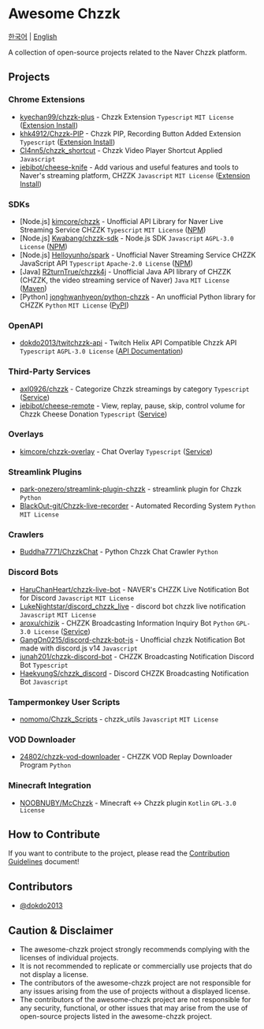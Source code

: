 # Awesome Chzzk
[한국어][LINK_한국어] | [English][LINK_english]

[LINK_한국어]: <https://github.com/dokdo2013/awesome-chzzk/blob/main/README.md>
[LINK_english]: <https://github.com/dokdo2013/awesome-chzzk/blob/main/README_en.md>

A collection of open-source projects related to the Naver Chzzk platform.

## Projects

### Chrome Extensions
- [kyechan99/chzzk-plus](https://github.com/kyechan99/chzzk-plus) - Chzzk Extension `Typescript` `MIT License` ([Extension Install](https://chromewebstore.google.com/detail/chzzk-plus/miampiopgfpnimmggagljgbpmjmjdjia))
- [khk4912/Chzzk-PIP](https://github.com/khk4912/Chzzk-PIP) - Chzzk PIP, Recording Button Added Extension `Typescript` ([Extension Install](https://chromewebstore.google.com/detail/chzzk-pip/gkgpbobdiaaodjbmgdankimklclnagio))
- [Cl4nn5/chzzk_shortcut](https://github.com/Cl4nn5/chzzk_shortcut) - Chzzk Video Player Shortcut Applied `Javascript`
- [jebibot/cheese-knife](https://github.com/jebibot/cheese-knife) - Add various and useful features and tools to Naver's streaming platform, CHZZK `Javascript` `MIT License` ([Extension Install](https://chromewebstore.google.com/detail/nfkfgkkhgglkgnlppncolmpekidapkjh))

### SDKs
- [Node.js] [kimcore/chzzk](https://github.com/kimcore/chzzk) - Unofficial API Library for Naver Live Streaming Service CHZZK `Typescript` `MIT License` ([NPM](https://www.npmjs.com/package/chzzk))
- [Node.js] [Kwabang/chzzk-sdk](https://github.com/Kwabang/chzzk-sdk) - Node.js SDK `Javascript` `AGPL-3.0 License` ([NPM](https://www.npmjs.com/package/chzzk-sdk))
- [Node.js] [Helloyunho/spark](https://github.com/Helloyunho/spark) - Unofficial Naver Streaming Service CHZZK JavaScript API `Typescript` `Apache-2.0 License` ([NPM](https://www.npmjs.com/package/spark-chzzk))
- [Java] [R2turnTrue/chzzk4j](https://github.com/R2turnTrue/chzzk4j) - Unofficial Java API library of CHZZK (CHZZK, the video streaming service of Naver) `Java` `MIT License` ([Maven](https://mvnrepository.com/artifact/io.github.R2turnTrue/chzzk4j))
- [Python] [jonghwanhyeon/python-chzzk](https://github.com/jonghwanhyeon/python-chzzk) - An unofficial Python library for CHZZK `Python` `MIT License` ([PyPI](https://pypi.org/project/python-chzzk/))

### OpenAPI
- [dokdo2013/twitchzzk-api](https://github.com/dokdo2013/twitchzzk-api) - Twitch Helix API Compatible Chzzk API `Typescript` `AGPL-3.0 License` ([API Documentation](https://api.twitchzzk.tv))

### Third-Party Services
- [axl0926/chzzk](https://github.com/axl0926/chzzk) - Categorize Chzzk streamings by category `Typescript` ([Service](https://chzzk.vercel.app/))
- [jebibot/cheese-remote](https://github.com/jebibot/cheese-remote) - View, replay, pause, skip, control volume for Chzzk Cheese Donation `Typescript` ([Service](https://remote.chz.app/))

### Overlays
- [kimcore/chzzk-overlay](https://github.com/kimcore/chzzk-overlay) - Chat Overlay `Typescript` ([Service](https://chzzk-overlay.vercel.app/))

### Streamlink Plugins
- [park-onezero/streamlink-plugin-chzzk](https://github.com/park-onezero/streamlink-plugin-chzzk) - streamlink plugin for Chzzk `Python`
- [BlackOut-git/Chzzk-live-recorder](https://github.com/BlackOut-git/Chzzk-live-recorder) - Automated Recording System `Python` `MIT License`

### Crawlers
- [Buddha7771/ChzzkChat](https://github.com/Buddha7771/ChzzkChat) - Python Chzzk Chat Crawler `Python`

### Discord Bots
- [HaruChanHeart/chzzk-live-bot](https://github.com/HaruChanHeart/chzzk-live-bot) - NAVER's CHZZK Live Notification Bot for Discord `Javascript` `MIT License`
- [LukeNightstar/discord_chzzk_live](https://github.com/LukeNightstar/discord_chzzk_live) - discord bot chzzk live notification `Javascript` `MIT License`
- [aroxu/chizik](https://github.com/aroxu/chizik) - CHZZK Broadcasting Information Inquiry Bot `Python` `GPL-3.0 License` ([Service](https://chizik.aroxu.me/))
- [GangOn0215/discord-chzzk-bot-js](https://github.com/GangOn0215/discord-chzzk-bot-js) - Unofficial chzzk Notification Bot made with discord.js v14 `Javascript`
- [junah201/chzzk-discord-bot](https://github.com/junah201/chzzk-discord-bot) - CHZZK Broadcasting Notification Discord Bot `Typescript`
- [HaekyungS/chzzk_discord](https://github.com/HaekyungS/chzzk_discord) - Discord CHZZK Broadcasting Notification Bot `Javascript`

### Tampermonkey User Scripts
- [nomomo/Chzzk_Scripts](https://github.com/nomomo/Chzzk_Scripts) - chzzk_utils `Javascript` `MIT License`

### VOD Downloader
- [24802/chzzk-vod-downloader](https://github.com/24802/chzzk-vod-downloader) - CHZZK VOD Replay Downloader Program `Python`

### Minecraft Integration
- [NOOBNUBY/McChzzk](https://github.com/NOOBNUBY/McChzzk) - Minecraft <-> Chzzk plugin `Kotlin` `GPL-3.0 License`

## How to Contribute
If you want to contribute to the project, please read the [Contribution Guidelines](https://github.com/dokdo2013/awesome-chzzk/blob/main/CONTRIBUTING_en.md) document!

## Contributors
- [@dokdo2013](https://github.com/dokdo2013)

## Caution & Disclaimer
- The awesome-chzzk project strongly recommends complying with the licenses of individual projects.
- It is not recommended to replicate or commercially use projects that do not display a license.
- The contributors of the awesome-chzzk project are not responsible for any issues arising from the use of projects without a displayed license.
- The contributors of the awesome-chzzk project are not responsible for any security, functional, or other issues that may arise from the use of open-source projects listed in the awesome-chzzk project.
